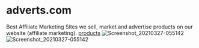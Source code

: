# adverts.com
Best Affiliate Marketing Sites
we sell, market and advertise products on our website  (affiliate marketing).
[products](file:///C:/Users/Helga/Documents/Bluetooth%20Folder/Screenshot_20210327-055142.png)
![Screenshot_20210327-055142](https://user-images.githubusercontent.com/96417805/183354891-fd38037d-e31d-4c34-b905-313c8104293d.png)
![Screenshot_20210327-055142](https://user-images.githubusercontent.com/96417805/183354951-3a3e423d-3017-439c-b5c0-012c53aa4eab.png)
